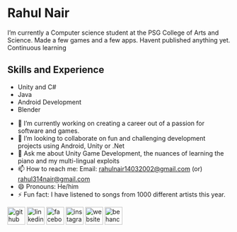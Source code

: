 
# Rahul Nair
I’m currently a Computer science student at the PSG College of Arts and Science. Made a few games and a few apps. Havent published anything yet. Continuous learning

## Skills and Experience

* Unity and C#
* Java
* Android Development
* Blender

- 🔭 I’m currently working on creating a career out of a passion for software and games.
- 👯 I’m looking to collaborate on fun and challenging development projects using Android, Unity or .Net
- 💬 Ask me about Unity Game Development, the nuances of learning the piano and my multi-lingual exploits 
- 📫 How to reach me: Email: rahulnair14032002@gmail.com (or) rahul314nair@gmail.com 
- 😄 Pronouns: He/him 
- ⚡ Fun fact: I have listened to songs from 1000 different artists this year. 


[<img src='https://cdn.jsdelivr.net/npm/simple-icons@3.0.1/icons/github.svg' alt='github' height='40'>](https://github.com/Rahul-Nair14)  [<img src='https://cdn.jsdelivr.net/npm/simple-icons@3.0.1/icons/linkedin.svg' alt='linkedin' height='40'>](https://www.linkedin.com/in/rahul-nair-033871198//)  [<img src='https://cdn.jsdelivr.net/npm/simple-icons@3.0.1/icons/facebook.svg' alt='facebook' height='40'>](https://www.facebook.com/rahulnikobellic)  [<img src='https://cdn.jsdelivr.net/npm/simple-icons@3.0.1/icons/instagram.svg' alt='instagram' height='40'>](https://www.instagram.com/_rahul_fcb/?hl=en/)  [<img src='https://cdn.jsdelivr.net/npm/simple-icons@3.0.1/icons/icloud.svg' alt='website' height='40'>](https://rahulnair14032002.wixsite.com/website-2)  [<img src='https://cdn.jsdelivr.net/npm/simple-icons@3.0.1/icons/behance.svg' alt='behance' height='40'>](https://www.behance.net/rahulnair20)  


